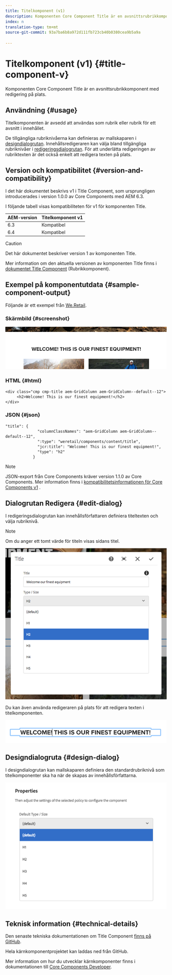 ```yaml
---
title: Titelkomponent (v1)
description: Komponenten Core Component Title är en avsnittsrubrikkomponent med redigering på plats.
index: n
translation-type: tm+mt
source-git-commit: 93a7ba6b8a972d111fb723cb40b0380cea9b5a9a

---
```



# Titelkomponent (v1) {#title-component-v}

Komponenten Core Component Title är en avsnittsrubrikkomponent med redigering på plats.

## Användning {#usage}

Titelkomponenten är avsedd att användas som rubrik eller rubrik för ett avsnitt i innehållet.

De tillgängliga rubriknivåerna kan definieras av mallskaparen i [designdialogrutan](#design-dialog). Innehållsredigeraren kan välja bland tillgängliga rubriknivåer i [redigeringsdialogrutan](#edit-dialog). För att underlätta redigeringen av rubriktexten är det också enkelt att redigera texten på plats.

## Version och kompatibilitet {#version-and-compatibility}

I det här dokumentet beskrivs v1 i Title Component, som ursprungligen introducerades i version 1.0.0 av Core Components med AEM 6.3.

I följande tabell visas kompatibiliteten för v1 för komponenten Title.

| AEM-version | Titelkomponent v1 |
|--- |--- |
| 6.3 | Kompatibel |
| 6.4 | Kompatibel |

>[!CAUTION]
>
>Det här dokumentet beskriver version 1 av komponenten Title.
>
>Mer information om den aktuella versionen av komponenten Title finns i [dokumentet Title Component](/help/components/title.md) (Rubrikkomponent).

## Exempel på komponentutdata {#sample-component-output}

Följande är ett exempel från [We.Retail](https://helpx.adobe.com/experience-manager/6-4/sites/developing/using/we-retail.html).

### Skärmbild {#screenshot}

![](/help/assets/chlimage_1-36.png)

### HTML {#html}

```
<div class="cmp cmp-title aem-GridColumn aem-GridColumn--default--12">
     <h2>Welcome! This is our finest equipment!</h2>
</div>
```

### JSON {#json}

```
"title": {
              "columnClassNames": "aem-GridColumn aem-GridColumn--default--12",
              ":type": "weretail/components/content/title",
              "jcr:title": "Welcome! This is our finest equipment!",
              "type": "h2"
            }
```

>[!NOTE]
>
>JSON-export från Core Components kräver version 1.1.0 av Core Components. Mer information finns i [kompatibilitetsinformationen för Core Components v1](/help/versions.md) .

## Dialogrutan Redigera {#edit-dialog}

I redigeringsdialogrutan kan innehållsförfattaren definiera titeltexten och välja rubriknivå.

>[!NOTE]
>
>Om du anger ett tomt värde för titeln visas sidans titel.

![](/help/assets/chlimage_1-91.png)

Du kan även använda redigeraren på plats för att redigera texten i titelkomponenten.

![](/help/assets/chlimage_1-37.png)

## Designdialogruta {#design-dialog}

I designdialogrutan kan mallskaparen definiera den standardrubriknivå som titelkomponenter ska ha när de skapas av innehållsförfattarna.

![](/help/assets/chlimage_1-92.png)

## Teknisk information {#technical-details}

Den senaste tekniska dokumentationen om Title Component [finns på GitHub](https://github.com/adobe/aem-core-wcm-components/tree/master/content/src/content/jcr_root/apps/core/wcm/components/title/v1/title).

Hela kärnkomponentprojektet kan laddas ned från GitHub.

Mer information om hur du utvecklar kärnkomponenter finns i dokumentationen till [Core Components Developer](/help/developing/overview.md).

